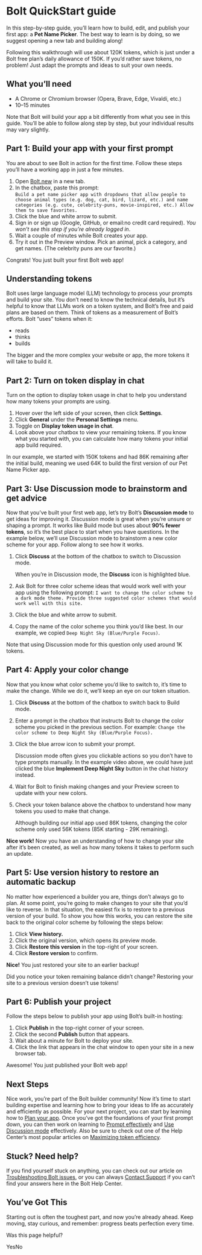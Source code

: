 # Bolt QuickStart guide

In this step-by-step guide, you’ll learn how to build, edit, and publish your first app: a **Pet Name Picker**. The best way to learn is by doing, so we suggest opening a new tab and building along!

Following this walkthrough will use about 120K tokens, which is just under a Bolt free plan’s daily allowance of 150K. If you’d rather save tokens, no problem! Just adapt the prompts and ideas to suit your own needs.

## What you’ll need

*   A Chrome or Chromium browser (Opera, Brave, Edge, Vivaldi, etc.)
*   10–15 minutes

Note that Bolt will build your app a bit differently from what you see in this guide. You’ll be able to follow along step by step, but your individual results may vary slightly.

## Part 1: Build your app with your first prompt

You are about to see Bolt in action for the first time. Follow these steps you’ll have a working app in just a few minutes.

1.  Open [Bolt.new]() in a new tab.
2.  In the chatbox, paste this prompt:  
    `Build a pet name picker app with dropdowns that allow people to choose animal types (e.g. dog, cat, bird, lizard, etc.) and name categories (e.g. cute, celebrity-puns, movie-inspired, etc.) Allow them to save favorites.`
3.  Click the blue and white arrow to submit.
4.  Sign in or sign up (Google, GitHub, or email:no credit card required). _You won’t see this step if you’re already logged in_.
5.  Wait a couple of minutes while Bolt creates your app.
6.  Try it out in the Preview window. Pick an animal, pick a category, and get names. (The celebrity puns are our favorite.)

Congrats! You just built your first Bolt web app!

## Understanding tokens

Bolt uses large language model (LLM) technology to process your prompts and build your site. You don’t need to know the technical details, but it’s helpful to know that LLMs work on a token system, and Bolt’s free and paid plans are based on them. Think of tokens as a measurement of Bolt’s efforts. Bolt “uses” tokens when it:

*   reads
*   thinks
*   builds

The bigger and the more complex your website or app, the more tokens it will take to build it.

## Part 2: Turn on token display in chat

Turn on the option to display token usage in chat to help you understand how many tokens your prompts are using.

1.  Hover over the left side of your screen, then click **Settings**.
2.  Click **General** under the **Personal Settings** menu.
3.  Toggle on **Display token usage in chat**.
4.  Look above your chatbox to view your remaining tokens. If you know what you started with, you can calculate how many tokens your initial app build required.

In our example, we started with 150K tokens and had 86K remaining after the initial build, meaning we used 64K to build the first version of our Pet Name Picker app.

## Part 3: Use Discussion mode to brainstorm and get advice

Now that you’ve built your first web app, let’s try Bolt’s **Discussion mode** to get ideas for improving it. Discussion mode is great when you’re unsure or shaping a prompt. It works like Build mode but uses about **90% fewer tokens**, so it’s the best place to start when you have questions. In the example below, we’ll use Discussion mode to brainstorm a new color scheme for your app. Follow along to see how it works.

1.  Click **Discuss** at the bottom of the chatbox to switch to Discussion mode.
    
    When you’re in Discussion mode, the **Discuss** icon is highlighted blue.
    
2.  Ask Bolt for three color scheme ideas that would work well with your app using the following prompt: `I want to change the color scheme to a dark mode theme. Provide three suggested color schemes that would work well with this site.`
3.  Click the blue and white arrow to submit.
4.  Copy the name of the color scheme you think you’d like best. In our example, we copied `Deep Night Sky (Blue/Purple Focus)`.

Note that using Discussion mode for this question only used around 1K tokens.

## Part 4: Apply your color change

Now that you know what color scheme you’d like to switch to, it’s time to make the change. While we do it, we’ll keep an eye on our token situation.

1.  Click **Discuss** at the bottom of the chatbox to switch back to Build mode.
2.  Enter a prompt in the chatbox that instructs Bolt to change the color scheme you picked in the previous section. For example: `Change the color scheme to Deep Night Sky (Blue/Purple Focus).`
3.  Click the blue arrow icon to submit your prompt.
    
    Discussion mode often gives you clickable actions so you don’t have to type prompts manually. In the example video above, we could have just clicked the blue **Implement Deep Night Sky** button in the chat history instead.
    
4.  Wait for Bolt to finish making changes and your Preview screen to update with your new colors.
5.  Check your token balance above the chatbox to understand how many tokens you used to make that change.
    
    Although building our initial app used 86K tokens, changing the color scheme only used 56K tokens (85K starting - 29K remaining).
    

**Nice work!** Now you have an understanding of how to change your site after it’s been created, as well as how many tokens it takes to perform such an update.

## Part 5: Use version history to restore an automatic backup

No matter how experienced a builder you are, things don’t always go to plan. At some point, you’re going to make changes to your site that you’d like to reverse. In that situation, the easiest fix is to restore to a previous version of your build. To show you how this works, you can restore the site back to the original color scheme by following the steps below:

1.  Click **View history.**
2.  Click the original version, which opens its preview mode.
3.  Click **Restore this version** in the top-right of your screen.
4.  Click **Restore version** to confirm.

**Nice!** You just restored your site to an earlier backup!

Did you notice your token remaining balance didn’t change? Restoring your site to a previous version doesn’t use tokens!

## Part 6: Publish your project

Follow the steps below to publish your app using Bolt’s built-in hosting:

1.  Click **Publish** in the top-right corner of your screen.
2.  Click the second **Publish** button that appears.
3.  Wait about a minute for Bolt to deploy your site.
4.  Click the link that appears in the chat window to open your site in a new browser tab.

Awesome! You just published your Bolt web app!

## Next Steps

Nice work, you’re part of the Bolt builder community! Now it’s time to start building expertise and learning how to bring your ideas to life as accurately and efficiently as possible. For your next project, you can start by learning how to [Plan your app](). Once you’ve got the foundations of your first prompt down, you can then work on learning to [Prompt effectively]() and [Use Discussion mode]() effectively. Also be sure to check out one of the Help Center’s most popular articles on [Maximizing token efficiency]().

## Stuck? Need help?

If you find yourself stuck on anything, you can check out our article on [Troubleshooting Bolt issues](), or you can always [Contact Support]() if you can’t find your answers here in the Bolt Help Center.

## You’ve Got This

Starting out is often the toughest part, and now you’re already ahead. Keep moving, stay curious, and remember: progress beats perfection every time.

Was this page helpful?

YesNo

